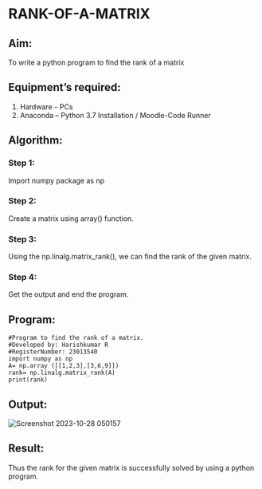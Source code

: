 # RANK-OF-A-MATRIX
## Aim:
To write a python program to find the rank of a matrix
## Equipment’s required:
1. 	Hardware – PCs
2. 	Anaconda – Python 3.7 Installation / Moodle-Code Runner
## Algorithm:
### Step 1:
Import numpy package as np  

### Step 2:
Create a matrix using array() function.

### Step 3:
Using the np.linalg.matrix_rank(), we can find the rank of the given matrix.

### Step 4:
Get the output and end the program.
## Program:
```
#Program to find the rank of a matrix.
#Developed by: Harishkumar R
#RegisterNumber: 23013540
import numpy as np
A= np.array ([[1,2,3],[3,6,9]])
rank= np.linalg.matrix_rank(A)
print(rank)
```
## Output:
![Screenshot 2023-10-28 050157](https://github.com/harissunique/RANK-OF-A-MATRIX/assets/147139338/bef1a6fa-e3a3-41db-b072-9ac2412cd79b)

## Result:
Thus the rank for the given matrix is successfully solved by  using a python program.

